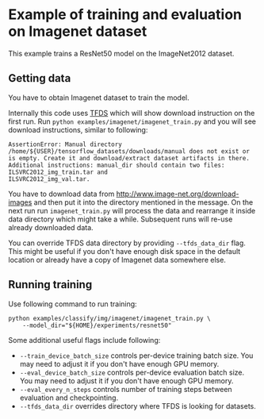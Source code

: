 # Example of training and evaluation on Imagenet dataset

This example trains a ResNet50 model on the ImageNet2012 dataset.

## Getting data

You have to obtain Imagenet dataset to train the model.

Internally this code uses [TFDS](https://github.com/tensorflow/datasets) which will show download instruction on the first run.
Run `python examples/imagenet/imagenet_train.py` and you will see download instructions, similar to following:

```
AssertionError: Manual directory /home/${USER}/tensorflow_datasets/downloads/manual does not exist or is empty. Create it and download/extract dataset artifacts in there. Additional instructions: manual_dir should contain two files: ILSVRC2012_img_train.tar and
ILSVRC2012_img_val.tar.
```

You have to download data from http://www.image-net.org/download-images and then put it into
the directory mentioned in the message.
On the next run run `imagenet_train.py` will process the data and rearrange it inside data directory which might take a while.
Subsequent runs will re-use already downloaded data.

You can override TFDS data directory by providing `--tfds_data_dir` flag. This might be useful if you don't have enough disk space in the default location or already have a copy of Imagenet data somewhere else.

## Running training

Use following command to run training:

```
python examples/classify/img/imagenet/imagenet_train.py \
    --model_dir="${HOME}/experiments/resnet50"
```

Some additional useful flags include following:

* `--train_device_batch_size` controls per-device training batch size. You may need to adjust it if you don't have enough GPU memory.
* `--eval_device_batch_size` controls per-device evaluation batch size. You may need to adjust it if you don't have enough GPU memory.
* `--eval_every_n_steps` controls number of training steps between evaluation and checkpointing.
* `--tfds_data_dir` overrides directory where TFDS is looking for datasets.
